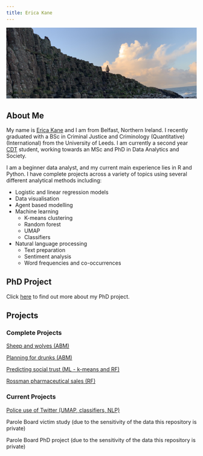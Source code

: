 ```yaml
---
title: Erica Kane
---
```

![Me at the bautiful Giant's Causeway](IMG_0048.jpeg)

## About Me

My name is [Erica Kane](https://www.linkedin.com/in/erica-kane-65356b140/) and I am from Belfast, Northern Ireland. I recently graduated with a BSc in Criminal Justice and Criminology (Quantitative)(International) from the University of Leeds. I am currently a second year [CDT](https://datacdt.org) student, working towards an MSc and PhD in Data Analytics and Society.  

I am a beginner data analyst, and my current main experience lies in R and Python. I have complete projects across a variety of topics using several different analytical methods including: 

- Logistic and linear regression models 
- Data visualisation 
- Agent based modelling 
- Machine learning 
  - K-means clustering 
  - Random forest
  - UMAP
  - Classifiers 
- Natural language processing 
  - Text preparation
  - Sentiment analysis 
  - Word frequencies and co-occurrences  


## PhD Project 

Click [here](phdinfo.md) to find out more about my PhD project.


## Projects
### Complete Projects

[Sheep and wolves (ABM)](geogassignment1.md)

[Planning for drunks (ABM)](geogassignment2.md)

[Predicting social trust (ML - k-means and RF)](DSS.md)

[Rossman pharmaceutical sales (RF)](UDATE.md)

### Current Projects 

[Police use of Twitter (UMAP, classifiers, NLP)](https://github.com/erica-kane/uk_police_twitter)

Parole Board victim study (due to the sensitivity of the data this repository is private)

Parole Board PhD project (due to the sensitivity of the data this repository is private)



